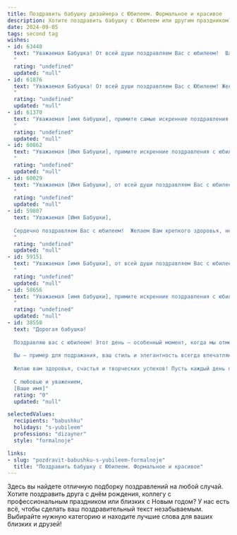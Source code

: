 ```yaml
---
title: Поздравить бабушку дизайнера с Юбилеем. Формальное и красивое
description: Хотите поздравить бабушку с Юбилеем или другим праздником? Наш ИИ создаст незабываемое поздравление, а вы обязательно выделитесь среди других.  
date: 2024-09-05
tags: second tag
wishes:
- id: 63448
  text: "Уважаемая Бабушка! От всей души поздравляем Вас с юбилеем!  Ваша творческая натура, талант дизайнера и неугасаемый оптимизм вдохновляют всех вокруг. Мы желаем Вам крепкого здоровья, неиссякаемого вдохновения и  многих лет счастливой и творческой жизни!
  "
  rating: "undefined"
  updated: "null"
- id: 61876
  text: "Уважаемая Бабушка! От всей души поздравляем Вас с Юбилеем! Желаем Вам крепкого здоровья, неиссякаемого оптимизма и вдохновения, пусть каждый день будет наполнен яркими красками и творческими проектами.  Ваша  профессия дизайнера - это не просто работа, а истинное призвание,  и мы всегда восхищаемся Вашим талантом и  вниманием к деталям.  С днем рождения, дорогая Бабушка!
  "
  rating: "undefined"
  updated: "null"
- id: 61370
  text: "Уважаемая [имя бабушки], примите самые искренние поздравления с юбилеем!  Ваше творчество и талант дизайнера всегда восхищали нас, а Ваша жизненная мудрость и теплота – бесценны. Желаем Вам крепкого здоровья, вдохновения и радости в каждом дне. Пусть этот юбилей станет новым началом для новых творческих свершений!
  "
  rating: "undefined"
  updated: "null"
- id: 60862
  text: "Уважаемая [Имя Бабушки], примите искренние поздравления с юбилеем!  Ваша жизнь – это яркая палитра творческих идей, воплощенных талантом дизайнера. Желаем Вам  бесконечной энергии, вдохновения и  радости в каждом дне!
  "
  rating: "undefined"
  updated: "null"
- id: 60029
  text: "Уважаемая [Имя Бабушки], от всей души поздравляем Вас с юбилеем! Желаем Вам крепкого здоровья, неиссякаемой энергии и вдохновения. Пусть Ваше талантливое сердце дизайнера всегда бьется в такт красоте и гармонии. Счастья Вам, добра и благополучия!
  "
  rating: "undefined"
  updated: "null"
- id: 59807
  text: "Уважаемая [Имя Бабушки],
  
  Сердечно поздравляем Вас с юбилеем!  Желаем Вам крепкого здоровья, неиссякаемой энергии и творческого вдохновения! Пусть Ваш богатый опыт и талант дизайнера продолжают радовать и вдохновлять всех вокруг, а жизнь будет наполнена яркими красками и счастливыми моментами.
  "
  rating: "undefined"
  updated: "null"
- id: 59151
  text: "Уважаемая [имя Бабушки], от всей души поздравляем Вас с юбилеем!  Желаем Вам крепкого здоровья, неиссякаемой энергии,  творческих успехов в Вашей любимой профессии дизайнера и  радости от каждого прожитого дня!
  "
  rating: "undefined"
  updated: "null"
- id: 58656
  text: "Уважаемая [имя бабушки], примите искренние поздравления с юбилеем!  Ваша яркая индивидуальность, талант дизайнера и неизменная творческая энергия вдохновляют нас уже долгие годы. Желаем Вам крепкого здоровья, благополучия и неиссякаемого вдохновения для новых творческих свершений!
  "
  rating: "undefined"
  updated: "null"
- id: 38550
  text: "Дорогая бабушка!
  
  Поздравляю вас с юбилеем! Этот день — особенный момент, когда мы отмечаем не только ваше жизненное достижение, но и ту невероятную мудрость, тепло и заботу, которые вы щедро дарите всем нам. Ваш талант дизайнера вдохновляет, а ваш творческий подход к жизни наполняет нас новыми идеями и впечатлениями.
  
  Вы — пример для подражания, ваш стиль и элегантность всегда впечатляют. С каждым годом ваша энергия и жизненный оптимизм лишь усиливаются, и это вселяет уверенность в том, что впереди у вас еще много ярких и незабываемых моментов.
  
  Желаю вам здоровья, счастья и творческих успехов! Пусть каждый день приносит вам радость, а задуманные проекты воплощаются в жизнь с легкостью и вдохновением.
  
  С любовью и уважением,
  [Ваше имя]"
  rating: "0"
  updated: "null"

selectedValues:
  recipients: "babushku"
  holidays: "s-yubileem"
  professions: "dizayner"
  style: "formalnoje"

links:
- slug: "pozdravit-babushku-s-yubileem-formalnoje"
  title: "Поздравить бабушку с Юбилеем. Формальное и красивое"
---
```


Здесь вы найдете отличную подборку поздравлений на любой случай. 
Хотите поздравить друга с днём рождения, коллегу с профессиональным праздником или близких с Новым годом? У нас есть всё, чтобы сделать ваш поздравительный текст незабываемым. Выбирайте нужную категорию и находите лучшие слова для ваших близких и друзей!
